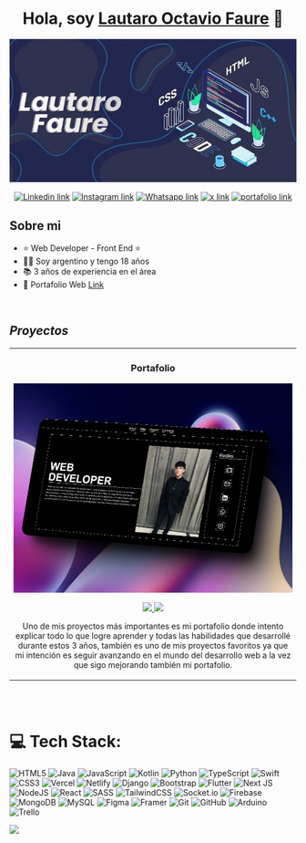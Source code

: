 <div align="center">
<h1 align="center">Hola, soy <a href="https://portafolio-dun-sigma.vercel.app">Lautaro Octavio Faure</a> 👋</h1>
</div>
<div align="center">
<img src="/banner.jpg">
</div>
<div align="center">
  
[![Linkedin link](	https://img.shields.io/badge/LinkedIn-0077B5?style=for-the-badge&logo=linkedin&logoColor=white)](https://www.linkedin.com/in/lautaro-ocatavio-faure/)
[![Instagram link](https://img.shields.io/badge/Instagram-E4405F?style=for-the-badge&logo=instagram&logoColor=white)](https://www.instagram.com/faurelautaro/)
[![Whatsapp link](https://img.shields.io/badge/WhatsApp-25D366?style=for-the-badge&logo=whatsapp&logoColor=white)](https://wa.me/3541335850)
[![x link](https://img.shields.io/badge/X-000000?style=for-the-badge&logo=x&logoColor=white)](https://x.com/Developer_faure)
[![portafolio link](https://img.shields.io/badge/Portfolio-255E63?style=for-the-badge&logo=About.me&logoColor=white)](https://portafolio-dun-sigma.vercel.app)

</div>

## Sobre mi

- ⭐ Web Developer - Front End ⭐
- 🧑🏻 Soy argentino y tengo 18 años
- 📚 3 años de experiencia en el área
- 💼 Portafolio Web [Link](https://portafolio-dun-sigma.vercel.app)
<br>

## *Proyectos*
<table>
<tr>
<td width="50%">
<h3 align="center">Portafolio</h3>
<div align="center">
<a href="https://github.com/lautaro65/Portafolio" target="_blank"><img src="/portada2.png" width="500" alt="Curso básico android"></a>
<p>
<a href="https://github.com/lautaro65/Portafolio" target="_blank">
<img src="https://img.shields.io/badge/CÓDIGO-ff9?style=for-the-badge&logo=github&logoColor=black">
</a>
<a href="https://portafolio-dun-sigma.vercel.app" target="_blank">
<img src="https://img.shields.io/badge/Portfolio-255E63?style=for-the-badge&logo=About.me&logoColor=white">
</a>
</p>
<p>Uno de mis proyectos más importantes es mi portafolio donde intento explicar todo lo que logre aprender y todas las habilidades que desarrollé durante estos 3 años, también es uno de mis proyectos favoritos ya que mi intención es seguir avanzando en el mundo del desarrollo web a la vez que sigo mejorando también mi portafolio.</p>
</div>                                                                                   
</td>                                                         
</table>                                                                                 
</div>
<br>                                                                
</div>
<br>

# 💻 Tech Stack:
![HTML5](https://img.shields.io/badge/html5-%23E34F26.svg?style=for-the-badge&logo=html5&logoColor=white) ![Java](https://img.shields.io/badge/java-%23ED8B00.svg?style=for-the-badge&logo=openjdk&logoColor=white) ![JavaScript](https://img.shields.io/badge/javascript-%23323330.svg?style=for-the-badge&logo=javascript&logoColor=%23F7DF1E) ![Kotlin](https://img.shields.io/badge/kotlin-%237F52FF.svg?style=for-the-badge&logo=kotlin&logoColor=white) ![Python](https://img.shields.io/badge/python-3670A0?style=for-the-badge&logo=python&logoColor=ffdd54) ![TypeScript](https://img.shields.io/badge/typescript-%23007ACC.svg?style=for-the-badge&logo=typescript&logoColor=white) ![Swift](https://img.shields.io/badge/swift-F54A2A?style=for-the-badge&logo=swift&logoColor=white) ![CSS3](https://img.shields.io/badge/css3-%231572B6.svg?style=for-the-badge&logo=css3&logoColor=white) ![Vercel](https://img.shields.io/badge/vercel-%23000000.svg?style=for-the-badge&logo=vercel&logoColor=white) ![Netlify](https://img.shields.io/badge/netlify-%23000000.svg?style=for-the-badge&logo=netlify&logoColor=#00C7B7) ![Django](https://img.shields.io/badge/django-%23092E20.svg?style=for-the-badge&logo=django&logoColor=white) ![Bootstrap](https://img.shields.io/badge/bootstrap-%238511FA.svg?style=for-the-badge&logo=bootstrap&logoColor=white) ![Flutter](https://img.shields.io/badge/Flutter-%2302569B.svg?style=for-the-badge&logo=Flutter&logoColor=white) ![Next JS](https://img.shields.io/badge/Next-black?style=for-the-badge&logo=next.js&logoColor=white) ![NodeJS](https://img.shields.io/badge/node.js-6DA55F?style=for-the-badge&logo=node.js&logoColor=white) ![React](https://img.shields.io/badge/react-%2320232a.svg?style=for-the-badge&logo=react&logoColor=%2361DAFB) ![SASS](https://img.shields.io/badge/SASS-hotpink.svg?style=for-the-badge&logo=SASS&logoColor=white) ![TailwindCSS](https://img.shields.io/badge/tailwindcss-%2338B2AC.svg?style=for-the-badge&logo=tailwind-css&logoColor=white) ![Socket.io](https://img.shields.io/badge/Socket.io-black?style=for-the-badge&logo=socket.io&badgeColor=010101) ![Firebase](https://img.shields.io/badge/firebase-a08021?style=for-the-badge&logo=firebase&logoColor=ffcd34) ![MongoDB](https://img.shields.io/badge/MongoDB-%234ea94b.svg?style=for-the-badge&logo=mongodb&logoColor=white) ![MySQL](https://img.shields.io/badge/mysql-4479A1.svg?style=for-the-badge&logo=mysql&logoColor=white) ![Figma](https://img.shields.io/badge/figma-%23F24E1E.svg?style=for-the-badge&logo=figma&logoColor=white) ![Framer](https://img.shields.io/badge/Framer-black?style=for-the-badge&logo=framer&logoColor=blue) ![Git](https://img.shields.io/badge/git-%23F05033.svg?style=for-the-badge&logo=git&logoColor=white) ![GitHub](https://img.shields.io/badge/github-%23121011.svg?style=for-the-badge&logo=github&logoColor=white) ![Arduino](https://img.shields.io/badge/-Arduino-00979D?style=for-the-badge&logo=Arduino&logoColor=white) ![Trello](https://img.shields.io/badge/Trello-%23026AA7.svg?style=for-the-badge&logo=Trello&logoColor=white)

[![](https://visitcount.itsvg.in/api?id=asdasd&icon=0&color=0)](https://visitcount.itsvg.in)

<!-- Proudly created with GPRM ( https://gprm.itsvg.in ) -->
